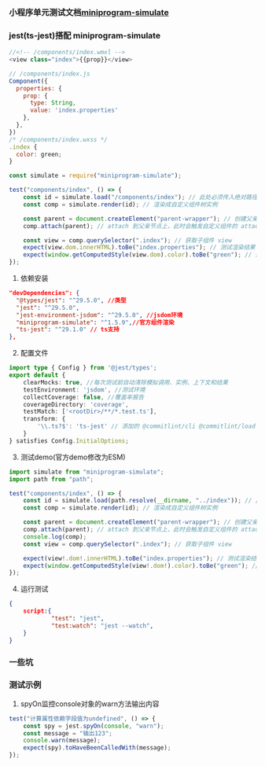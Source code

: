 ### 小程序单元测试文档[miniprogram-simulate](https://developers.weixin.qq.com/miniprogram/dev/framework/custom-component/unit-test.html)

### jest(ts-jest)搭配 miniprogram-simulate

```js
//<!-- /components/index.wmxl -->
<view class="index">{{prop}}</view>

// /components/index.js
Component({
  properties: {
    prop: {
      type: String,
      value: 'index.properties'
    },
  },
})
/* /components/index.wxss */
.index {
  color: green;
}
```

```js
const simulate = require("miniprogram-simulate");

test("components/index", () => {
	const id = simulate.load("/components/index"); // 此处必须传入绝对路径
	const comp = simulate.render(id); // 渲染成自定义组件树实例

	const parent = document.createElement("parent-wrapper"); // 创建父亲节点
	comp.attach(parent); // attach 到父亲节点上，此时会触发自定义组件的 attached 钩子

	const view = comp.querySelector(".index"); // 获取子组件 view
	expect(view.dom.innerHTML).toBe("index.properties"); // 测试渲染结果
	expect(window.getComputedStyle(view.dom).color).toBe("green"); // 测试渲染结果
});
```

1. 依赖安装

```json
"devDependencies": {
  "@types/jest": "^29.5.0", //类型
  "jest": "^29.5.0",
  "jest-environment-jsdom": "^29.5.0", //jsdom环境
  "miniprogram-simulate": "^1.5.9",//官方组件渲染
  "ts-jest": "^29.1.0" // ts支持
},
```

2. 配置文件

```ts
import type { Config } from '@jest/types';
export default {
	clearMocks: true, //每次测试前自动清除模拟调用、实例、上下文和结果
	testEnvironment: 'jsdom', //测试环境
	collectCoverage: false, //覆盖率报告
	coverageDirectory: 'coverage',
	testMatch: ['<rootDir>/**/*.test.ts'],
	transform: { 
		'\\.ts?$': 'ts-jest' // 添加的 @commitlint/cli @commitlint/load
	}
} satisfies Config.InitialOptions;
```

3. 测试demo(官方demo修改为ESM)

```ts
import simulate from "miniprogram-simulate";
import path from "path";

test("components/index", () => {
	const id = simulate.load(path.resolve(__dirname, "../index")); // 此处必须传入绝对路径
	const comp = simulate.render(id); // 渲染成自定义组件树实例

	const parent = document.createElement("parent-wrapper"); // 创建父亲节点
	comp.attach(parent); // attach 到父亲节点上，此时会触发自定义组件的 attached 钩子
	console.log(comp);
	const view = comp.querySelector(".index"); // 获取子组件 view

	expect(view!.dom!.innerHTML).toBe("index.properties"); // 测试渲染结果
	expect(window.getComputedStyle(view!.dom!).color).toBe("green"); // 测试渲染结果
});
```

4. 运行测试

```package.json
{
    script:{
            "test": "jest",
            "test:watch": "jest --watch",
    }
}
```

### 一些坑

<!-- 1. 当测试中访问了 带有集成的类时，获取不到数据

2. 目录中文件 .json .wxss .js(ts) .wxss(非必须)

3. 添加全局函数

```ts
const wx = ((global as any).wx ||= {});
wx.nextTick = function (callback: () => void) {
	setTimeout(() => {
		callback();
	}, 0);
};
``` -->

### 测试示例

1. spyOn监控console对象的warn方法输出内容

```ts
test("计算属性依赖字段值为undefined", () => {
	const spy = jest.spyOn(console, "warn");
	const message = "输出123";
	console.warn(message);
	expect(spy).toHaveBeenCalledWith(message);
});
```
